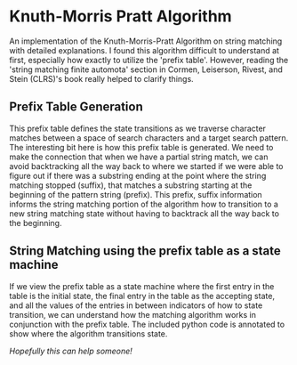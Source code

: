 # Knuth-Morris Pratt Algorithm

An implementation of the Knuth-Morris-Pratt Algorithm on string matching with detailed explanations.
I found this algorithm difficult to understand at first, especially how exactly to utilize the 'prefix table'. 
However, reading the 'string matching finite automota' section in Cormen, Leiserson, Rivest, and Stein (CLRS)'s book really helped to clarify things. 

## Prefix Table Generation
This prefix table defines the state transitions as we traverse character matches
between a space of search characters and a target search pattern. The interesting bit here
is how this prefix table is generated. We need to make the connection that when we have
a partial string match, we can avoid backtracking all the way back to where we started 
if we were able to figure out if there was a substring ending at the point where 
the string matching stopped (suffix), that matches a substring starting at the beginning of the 
pattern string (prefix). This prefix, suffix information informs the string matching
portion of the algorithm how to transition to a new string matching state without having
to backtrack all the way back to the beginning.


## String Matching using the prefix table as a state machine
If we view the prefix table as a state machine where the first entry in the table is the 
initial state, the final entry in the table as the accepting state, and all the values
of the entries in between indicators of how to state transition, we can understand how
the matching algorithm works in conjunction with the prefix table. The included python
code is annotated to show where the algorithm transitions state.

*Hopefully this can help someone!*

